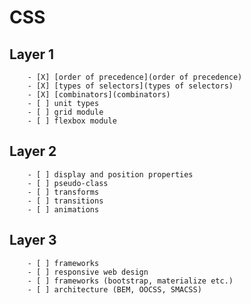 # CSS

## Layer 1 
		- [X] [order of precedence](order of precedence)
		- [X] [types of selectors](types of selectors)
		- [X] [combinators](combinators)
		- [ ] unit types
		- [ ] grid module
		- [ ] flexbox module

## Layer 2 
		- [ ] display and position properties
		- [ ] pseudo-class
		- [ ] transforms
		- [ ] transitions
		- [ ] animations

## Layer 3 
		- [ ] frameworks
		- [ ] responsive web design
		- [ ] frameworks (bootstrap, materialize etc.)
		- [ ] architecture (BEM, OOCSS, SMACSS)
